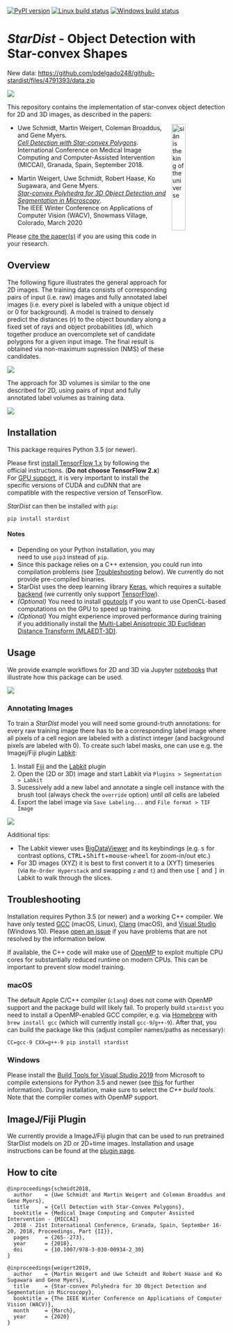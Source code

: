 [![PyPI version](https://badge.fury.io/py/stardist.svg)](https://pypi.org/project/stardist)
[![Linux build status](https://travis-ci.com/mpicbg-csbd/stardist.svg?branch=master)](https://travis-ci.com/mpicbg-csbd/stardist)
[![Windows build status](https://ci.appveyor.com/api/projects/status/gyu127aqc8y5av79/branch/master?svg=true)](https://ci.appveyor.com/project/UweSchmidt/stardist/branch/master)

# *StarDist* - Object Detection with Star-convex Shapes 

New data: https://github.com/pdelgado248/github-stardist/files/4791393/data.zip

![](https://github.com/mpicbg-csbd/stardist/raw/master/images/stardist_overview.png)

This repository contains the implementation of star-convex object detection for 2D and 3D images, as described in the papers: 

<img src="https://github.com/mpicbg-csbd/stardist/raw/master/images/stardist_logo.jpg" title="siân is the king of the universe" width="25%" align="right">

- Uwe Schmidt, Martin Weigert, Coleman Broaddus, and Gene Myers.  
[*Cell Detection with Star-convex Polygons*](https://arxiv.org/abs/1806.03535).  
International Conference on Medical Image Computing and Computer-Assisted Intervention (MICCAI), Granada, Spain, September 2018.

- Martin Weigert, Uwe Schmidt, Robert Haase, Ko Sugawara, and Gene Myers.  
[*Star-convex Polyhedra for 3D Object Detection and Segmentation in Microscopy*](http://openaccess.thecvf.com/content_WACV_2020/papers/Weigert_Star-convex_Polyhedra_for_3D_Object_Detection_and_Segmentation_in_Microscopy_WACV_2020_paper.pdf).  
The IEEE Winter Conference on Applications of Computer Vision (WACV), Snowmass Village, Colorado, March 2020

Please [cite the paper(s)](#how-to-cite) if you are using this code in your research.


## Overview

The following figure illustrates the general approach for 2D images. The training data consists of corresponding pairs of input (i.e. raw) images and fully annotated label images (i.e. every pixel is labeled with a unique object id or 0 for background). 
A model is trained to densely predict the distances (r) to the object boundary along a fixed set of rays and object probabilities (d), which together produce an overcomplete set of candidate polygons for a given input image. The final result is obtained via non-maximum supression (NMS) of these candidates.  

![](https://github.com/mpicbg-csbd/stardist/raw/master/images/overview_2d.png)

The approach for 3D volumes is similar to the one described for 2D, using pairs of input and fully annotated label volumes as training data.

![](https://github.com/mpicbg-csbd/stardist/raw/master/images/overview_3d.png)


## Installation

This package requires Python 3.5 (or newer).

Please first [install TensorFlow 1.x](https://www.tensorflow.org/install)
by following the official instructions. (**Do not choose TensorFlow 2.x**)
For [GPU support](https://www.tensorflow.org/install/gpu), it is very
important to install the specific versions of CUDA and cuDNN that are
compatible with the respective version of TensorFlow.

*StarDist* can then be installed with `pip`:

    pip install stardist

#### Notes

- Depending on your Python installation, you may need to use `pip3` instead of `pip`.
- Since this package relies on a C++ extension, you could run into compilation problems (see [Troubleshooting](#troubleshooting) below). We currently do not provide pre-compiled binaries.
- StarDist uses the deep learning library [Keras](https://keras.io), which requires a suitable [backend](https://keras.io/backend/#keras-backends) (we currently only support [TensorFlow](http://www.tensorflow.org/)).
- *(Optional)* You need to install [gputools](https://github.com/maweigert/gputools) if you want to use OpenCL-based computations on the GPU to speed up training.
- *(Optional)* You might experience improved performance during training if you additionally install the [Multi-Label Anisotropic 3D Euclidean Distance Transform (MLAEDT-3D)](https://github.com/seung-lab/euclidean-distance-transform-3d).


## Usage

We provide example workflows for 2D and 3D via Jupyter [notebooks](https://github.com/mpicbg-csbd/stardist/tree/master/examples) that illustrate how this package can be used.

![](https://github.com/mpicbg-csbd/stardist/raw/master/images/example_steps.png)

### Annotating Images

To train a *StarDist* model you will need some ground-truth annotations: for every raw training image there has to be a corresponding label image where all pixels of a cell region are labeled with a distinct integer (and background pixels are labeled with 0). To create such label masks, one can use e.g. the Imagej/Fiji plugin [Labkit](https://imagej.net/Labkit):

1. Install [Fiji](https://fiji.sc) and the [Labkit](https://imagej.net/Labkit) plugin
2. Open the (2D or 3D) image and start Labkit via `Plugins > Segmentation > Labkit`
3. Sucessively add a new label and annotate a single cell instance with the brush tool (always check the `override` option) until *all* cells are labeled
4. Export the label image via `Save Labeling...` and `File format > TIF Image` 

![](https://github.com/mpicbg-csbd/stardist/raw/master/images/labkit_2d_labkit.png)


Additional tips:

* The Labkit viewer uses [BigDataViewer](https://imagej.net/BigDataViewer) and its keybindings (e.g. <kbd>s</kbd> for contrast options, <kbd>CTRL</kbd>+<kbd>Shift</kbd>+<kbd>mouse-wheel</kbd> for zoom-in/out etc.)
* For 3D images (XYZ) it is best to first convert it to a (XYT) timeseries (via `Re-Order Hyperstack` and swapping `z` and `t`) and then use <kbd>[</kbd> and <kbd>]</kbd> in Labkit to walk through the slices.    

## Troubleshooting

Installation requires Python 3.5 (or newer) and a working C++ compiler. We have only tested [GCC](http://gcc.gnu.org) (macOS, Linux), [Clang](https://clang.llvm.org) (macOS), and [Visual Studio](https://visualstudio.microsoft.com) (Windows 10). Please [open an issue](https://github.com/mpicbg-csbd/stardist/issues) if you have problems that are not resolved by the information below.

If available, the C++ code will make use of [OpenMP](https://en.wikipedia.org/wiki/OpenMP) to exploit multiple CPU cores for substantially reduced runtime on modern CPUs. This can be important to prevent slow model training.


### macOS
The default Apple C/C++ compiler (`clang`) does not come with OpenMP support and the package build will likely fail.
To properly build `stardist` you need to install a OpenMP-enabled GCC compiler, e.g. via [Homebrew](https://brew.sh) with `brew install gcc` (which will currently install `gcc-9`/`g++-9`). After that, you can build the package like this (adjust compiler names/paths as necessary):

    CC=gcc-9 CXX=g++-9 pip install stardist


### Windows
Please install the [Build Tools for Visual Studio 2019](https://www.visualstudio.com/downloads/#build-tools-for-visual-studio-2019) from Microsoft to compile extensions for Python 3.5 and newer (see [this](https://wiki.python.org/moin/WindowsCompilers) for further information). During installation, make sure to select the *C++ build tools*. Note that the compiler comes with OpenMP support.

## ImageJ/Fiji Plugin

We currently provide a ImageJ/Fiji plugin that can be used to run pretrained StarDist models on 2D or 2D+time images. Installation and usage instructions can be found at the [plugin page](https://imagej.net/StarDist).



## How to cite 
``` 
@inproceedings{schmidt2018,
  author    = {Uwe Schmidt and Martin Weigert and Coleman Broaddus and Gene Myers},
  title     = {Cell Detection with Star-Convex Polygons},
  booktitle = {Medical Image Computing and Computer Assisted Intervention - {MICCAI} 
  2018 - 21st International Conference, Granada, Spain, September 16-20, 2018, Proceedings, Part {II}},
  pages     = {265--273},
  year      = {2018},
  doi       = {10.1007/978-3-030-00934-2_30}
}

@inproceedings{weigert2019,
  author    = {Martin Weigert and Uwe Schmidt and Robert Haase and Ko Sugawara and Gene Myers},
  title     = {Star-convex Polyhedra for 3D Object Detection and Segmentation in Microscopy},
  booktitle = {The IEEE Winter Conference on Applications of Computer Vision (WACV)},
  month     = {March},
  year      = {2020}
}
```
